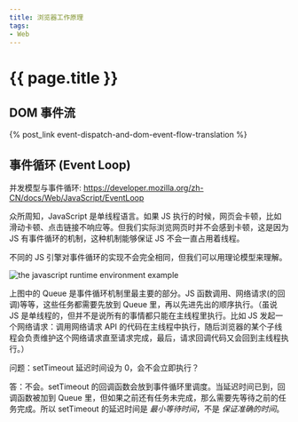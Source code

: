 ```yaml
---
title: 浏览器工作原理
tags:
- Web
---
```


# {{ page.title }}

## DOM 事件流

{% post_link event-dispatch-and-dom-event-flow-translation %}

## 事件循环 (Event Loop)

并发模型与事件循环: https://developer.mozilla.org/zh-CN/docs/Web/JavaScript/EventLoop

众所周知，JavaScript 是单线程语言。如果 JS 执行的时候，网页会卡顿，比如滑动卡顿、点击链接不响应等。但我们实际浏览网页时并不会感到卡顿，这是因为 JS 有事件循环的机制，这种机制能够保证 JS 不会一直占用着线程。

不同的 JS 引擎对事件循环的实现不会完全相同，但我们可以用理论模型来理解。

![the javascript runtime environment example](/images/2023-01-17-the_javascript_runtime_environment_example.svg)

上图中的 Queue 是事件循环机制里最主要的部分。JS 函数调用、网络请求(的回调)等等，这些任务都需要先放到 Queue 里，再以先进先出的顺序执行。（虽说 JS 是单线程的，但并不是说所有的事情都只能在主线程里执行。比如 JS 发起一个网络请求：调用网络请求 API 的代码在主线程中执行，随后浏览器的某个子线程会负责维护这个网络请求直至请求完成，最后，请求回调代码又会回到主线程执行。）

问题：setTimeout 延迟时间设为 0，会不会立即执行？

答：不会。setTimeout 的回调函数会放到事件循环里调度。当延迟时间已到，回调函数被加到 Queue 里，但如果之前还有任务未完成，那么需要先等待之前的任务完成。所以 setTimeout 的延迟时间是 *最小等待时间*，不是 *保证准确的时间*。
